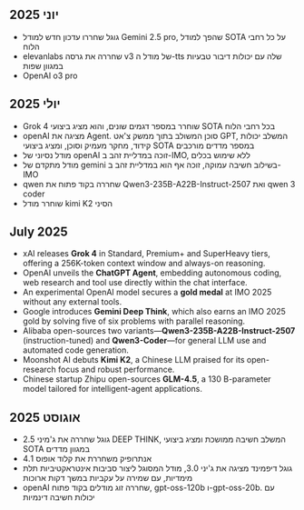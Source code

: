 ## יוני 2025
- גוגל שחררו עדכון חדש למודל Gemini 2.5 pro, שהפך למודל SOTA על כל רחבי הלוח
- elevanlabs שחררה את גרסה v3 של מודל ה-tts שלה עם יכולות דיבור טבעיות במגוון שפות 
- OpenAI o3 pro


## יולי 2025
- Grok 4 שוחרר במספר דגמים שונים, והוא מציג ביצועי SOTA בכל רחבי הלוח
- openAI מציגה את Agent. סוכן המשולב בתוך ממשק צ'אט GPT, המשלב יכולות קידוד, מחקר מעמיק וסוכן, ומציג ביצועי SOTA במספר מדדים מורכבים
- מודל נסיוני של openAI זוכה במדליית זהב ב-IMO, ללא שימוש בכלים
- מודל מתקדם של gemini בשילוב חשיבה עמוקה, זוכה אף הוא במדליית זהב ב-IMO
- qwen שחררה בקוד פתוח את Qwen3-235B-A22B-Instruct-2507 ואת qwen 3 coder
- שוחרר מודל kimi K2 הסיני

## July 2025

* xAI releases **Grok 4** in Standard, Premium+ and SuperHeavy tiers, offering a 256K-token context window and always-on reasoning.
* OpenAI unveils the **ChatGPT Agent**, embedding autonomous coding, web research and tool use directly within the chat interface.
* An experimental OpenAI model secures a **gold medal** at IMO 2025 without any external tools.
* Google introduces **Gemini Deep Think**, which also earns an IMO 2025 gold by solving five of six problems with parallel reasoning.
* Alibaba open-sources two variants—**Qwen3-235B-A22B-Instruct-2507** (instruction-tuned) and **Qwen3-Coder**—for general LLM use and automated code generation.
* Moonshot AI debuts **Kimi K2**, a Chinese LLM praised for its open-research focus and robust performance.
* Chinese startup Zhipu open-sources **GLM-4.5**, a 130 B-parameter model tailored for intelligent-agent applications.


## אוגוסט 2025
- גוגל שחררה את ג'מיני 2.5 DEEP THINK, המשלב חשיבה ממושכת ומציג ביצועי SOTA במגוון מדדים
- אנתרופיק משחררת את קלוד אופוס 4.1
- גוגל דיפמינד מציגה את ג'יני 3.0, מודל המסוגל ליצור סביבות אינטראקטיביות תלת מימדיות, עם שמירה על עקביות במשך דקות ארוכות
- openAI שחררה זוג מודלים בקוד פתוח, gpt-oss-120b ו-gpt-oss-20b. עם יכולות חשיבה דינמיות
